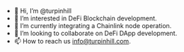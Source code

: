 - 👋 Hi, I’m @turpinhill
- 👀 I’m interested in DeFi Blockchain development.
- 🌱 I’m currently integrating a Chainlink node operation.
- 💞️ I’m looking to collaborate on DeFi DApp development.
- 📫 How to reach us info@turpinhill.com.

<!---
turpinhill/turpinhill is a ✨ special ✨ repository because its `README.md` (this file) appears on your GitHub profile.
You can click the Preview link to take a look at your changes.
--->
